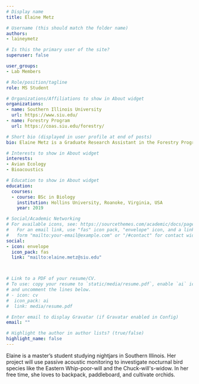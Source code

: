 ```yaml
---
# Display name
title: Elaine Metz

# Username (this should match the folder name)
authors:
- laineymetz

# Is this the primary user of the site?
superuser: false

user_groups: 
- Lab Members

# Role/position/tagline
role: MS Student

# Organizations/Affiliations to show in About widget
organizations:
- name: Southern Illinois University
  url: https://www.siu.edu/
- name: Forestry Program
  url: https://coas.siu.edu/forestry/ 

# Short bio (displayed in user profile at end of posts)
bio: Elaine Metz is a Graduate Research Assistant in the Forestry Program at Southern Illinois University.

# Interests to show in About widget
interests:
- Avian Ecology
- Bioacoustics

# Education to show in About widget
education:
  courses:
  - course: BSc in Biology
    institution: Hollins University, Roanoke, Virginia, USA
    year: 2019

# Social/Academic Networking
# For available icons, see: https://sourcethemes.com/academic/docs/page-builder/#icons
#   For an email link, use "fas" icon pack, "envelope" icon, and a link in the
#   form "mailto:your-email@example.com" or "/#contact" for contact widget.
social:
- icon: envelope
  icon_pack: fas
  link: "mailto:elaine.metz@siu.edu"



# Link to a PDF of your resume/CV.
# To use: copy your resume to `static/media/resume.pdf`, enable `ai` icons in `params.toml`, 
# and uncomment the lines below.
# - icon: cv
#  icon_pack: ai
#  link: media/resume.pdf

# Enter email to display Gravatar (if Gravatar enabled in Config)
email: ""

# Highlight the author in author lists? (true/false)
highlight_name: false
---
```


Elaine is a master’s student studying nightjars in Southern Illinois. Her project will use passive acoustic monitoring to investigate nocturnal bird species like the Eastern Whip-poor-will and the Chuck-will's-widow. In her free time, she loves to backpack, paddleboard, and cultivate orchids.




